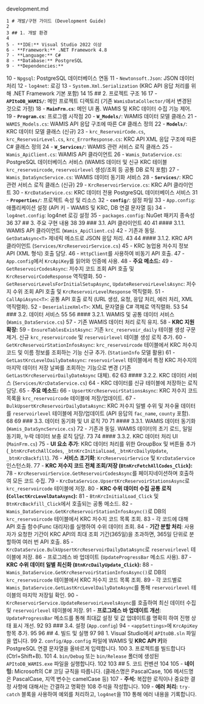  development.md


    1 # 개발/구현 가이드 (Development Guide)
    2
    3 ## 1. 개발 환경
    4
    5 - **IDE:** Visual Studio 2022 이상
    6 - **Framework:** .NET Framework 4.8
    7 - **Language:** C#
    8 - **Database:** PostgreSQL
    9 - **Dependencies:**
   10     - `Npgsql`: PostgreSQL 데이터베이스 연동
   11     - `Newtonsoft.Json`: JSON 데이터 처리
   12     - `log4net`: 로깅
   13     - `System.Xml.Serialization` (KRC API 응답 처리를 위해 .NET Framework 기본 포함)
   14
   15 ## 2. 프로젝트 구조
   16
   17 - **`APItoDB_WAMIS/`**: 메인 프로젝트 디렉토리 (기존 `WamisDataCollector/`에서 변경된 것으로 가정)
   18     - **`MainFrm.cs`**: 메인 UI 폼. WAMIS 및 KRC 데이터 수집 기능 제어.
   19     - **`Program.cs`**: 프로그램 시작점
   20     - **`W_Models/`**: WAMIS 데이터 모델 클래스
   21         - `WAMIS_Models.cs`: WAMIS API 응답 구조에 따른 C# 클래스 정의
   22     - **`Models/`**: KRC 데이터 모델 클래스 (신규)
   23         - `krc_ReservoirCode.cs`, `krc_ReservoirLevel.cs`, `krc_ErrorResponse.cs`: KRC API XML 응답 구조에 따른 C# 클래스 정의
   24     - **`W_Services/`**: WAMIS 관련 서비스 로직 클래스
   25         - `Wamis_ApiClient.cs`: WAMIS API 클라이언트
   26         - `Wamis_DataService.cs`: PostgreSQL 데이터베이스 서비스 (WAMIS 데이터 및 신규 KRC 테이블 `krc_reservoircode`, `reservoirlevel` 생성/조회 등 공통 DB 로직 포함)
   27         - `Wamis_DataSyncService.cs`: WAMIS 데이터 동기화 서비스
   28     - **`Services/`**: KRC 관련 서비스 로직 클래스 (신규)
   29         - `KrcReservoirService.cs`: KRC API 클라이언트
   30         - `KrcDataService.cs`: KRC 데이터 전용 PostgreSQL 데이터베이스 서비스
   31     - **`Properties/`**: 프로젝트 속성 및 리소스
   32     - **`config/`**: 설정 파일
   33         - `App.config`: 애플리케이션 설정 (API 키 - WAMIS 및 KRC, DB 연결 문자열 등)
   34         - `log4net.config`: log4net 로깅 설정
   35         - `packages.config`: NuGet 패키지 종속성
   36
   37 ## 3. 주요 구현 내용
   38
   39 ### 3.1. API 클라이언트
   40
   41 #### 3.1.1. WAMIS API 클라이언트 (`Wamis_ApiClient.cs`)
   42 - 기존과 동일. `GetDataAsync<T>` 제네릭 메소드로 JSON 응답 처리.
   43
   44 #### 3.1.2. KRC API 클라이언트 (`Services/KrcReservoirService.cs`)
   45 - KRC 농업용 저수지 정보 API (XML 형식) 호출 담당.
   46 - `HttpClient`를 사용하여 비동기 API 호출.
   47 - `App.config`에서 `KrcApiKey`를 읽어와 인증에 사용.
   48 - **주요 메소드:**
   49     - `GetReservoirCodesAsync`: 저수지 코드 조회 API 호출 및 `KrcReservoirCodeResponse` 역직렬화.
   50     - `GetReservoirLevelsForInitialSetupAsync`, `UpdateReservoirLevelsAsync`: 저수지 수위 조회 API 호출 및 `KrcReservoirLevelResponse` 역직렬화.
   51 - `CallApiAsync<T>`: 공통 API 호출 로직 (URL 생성, 요청, 응답 처리, 에러 처리, XML 역직렬화).
   52 - `DeserializeXml<T>`: XML 문자열을 C# 객체로 역직렬화.
   53
   54 ### 3.2. 데이터 서비스
   55
   56 #### 3.2.1. WAMIS 및 공통 데이터 서비스 (`Wamis_DataService.cs`)
   57 - 기존 WAMIS 데이터 처리 로직 유지.
   58 - **KRC 지원 확장:**
   59     - `EnsureTablesExistAsync`: 기존 `krc_reservoir_daily` 테이블 생성 구문 제거. 신규 `krc_reservoircode` 및 `reservoirlevel` 테이블 생성 로직 추가.
   60     - `GetKrcReservoirStationInfosAsync`: `krc_reservoircode` 테이블에서 KRC 저수지 코드 및 이름 정보를 조회하는 기능 신규 추가. (`StationInfo` 모델 활용)
   61     - `GetLastKrcLevelDailyDateAsync`: `reservoirlevel` 테이블에서 특정 KRC 저수지의 마지막 데이터 저장 날짜를 조회하는 기능으로 변경 (기존 `GetLastKrcReservoirDailyDateAsync` 대체).
   62
   63 #### 3.2.2. KRC 데이터 서비스 (`Services/KrcDataService.cs`)
   64 - KRC 데이터를 신규 테이블에 저장하는 로직 담당.
   65 - **주요 메소드:**
   66     - `UpsertKrcReservoirStationsAsync`: KRC 저수지 코드 목록을 `krc_reservoircode` 테이블에 저장/업데이트.
   67     - `BulkUpsertKrcReservoirDailyDataAsync`: KRC 저수지 일별 수위 및 저수율 데이터를 `reservoirlevel` 테이블에 저장/업데이트 (API 응답의 `fac_name`, `county` 포함).
   68
   69 ### 3.3. 데이터 동기화 및 UI 로직
   70
   71 #### 3.3.1. WAMIS 데이터 동기화 (`Wamis_DataSyncService.cs`)
   72 - 기존과 동일. WAMIS 데이터의 초기 로드, 일일 동기화, 누락 데이터 보충 로직 담당.
   73
   74 #### 3.3.2. KRC 데이터 처리 UI (`MainFrm.cs`)
   75 - **UI 요소 추가**: KRC 데이터 처리를 위한 GroupBox 및 버튼들 추가 (`_btnKrcFetchAllCodes`, `_btnKrcInitialLoad`, `_btnKrcDailyUpdate`, `_btnKrcBackfill`).
   76 - **서비스 초기화**: `KrcReservoirService` 및 `KrcDataService` 인스턴스화.
   77 - **KRC 저수지 코드 전체 조회/저장 (`BtnKrcFetchAllCodes_Click`):**
   78     - `KrcReservoirService.GetReservoirCodesAsync`를 페이지네이션하며 호출하여 모든 코드 수집.
   79     - `KrcDataService.UpsertKrcReservoirStationsAsync`로 `krc_reservoircode` 테이블에 저장.
   80 - **KRC 수위 데이터 수집 공통 로직 (`CollectKrcLevelDataAsync`):**
   81     - `BtnKrcInitialLoad_Click` 및 `BtnKrcBackfill_Click`에서 호출되는 공통 메소드.
   82     - `Wamis_DataService.GetKrcReservoirStationInfosAsync()`로 DB의 `krc_reservoircode` 테이블에서 KRC 저수지 코드 목록 조회.
   83     - 각 코드에 대해 API 호출 함수(Func 대리자)를 실행하여 수위 데이터 조회.
   84     - **기간 분할 처리**: 사용자가 요청한 기간이 KRC API의 최대 조회 기간(365일)을 초과하면, 365일 단위로 분할하여 여러 번 API 호출.
   85     - `KrcDataService.BulkUpsertKrcReservoirDailyDataAsync`로 `reservoirlevel` 테이블에 저장.
   86     - 프로그레스 바 업데이트 (`UpdateProgressBar` 메소드 사용).
   87 - **KRC 수위 데이터 일별 최신화 (`BtnKrcDailyUpdate_Click`):**
   88     - `Wamis_DataService.GetKrcReservoirStationInfosAsync()`로 DB의 `krc_reservoircode` 테이블에서 KRC 저수지 코드 목록 조회.
   89     - 각 코드별로 `Wamis_DataService.GetLastKrcLevelDailyDateAsync`를 통해 `reservoirlevel` 테이블의 마지막 저장일 확인.
   90     - `KrcReservoirService.UpdateReservoirLevelsAsync`를 호출하여 최신 데이터 수집 및 `reservoirlevel` 테이블에 저장.
   91 - **프로그레스 바 업데이트 개선**: `UpdateProgressBar` 메소드를 통해 최대값 설정 및 값 업데이트를 명확히 하여 진행 상태 표시 개선.
   92
   93 ### 3.4. 설정 (`App.config`)
   94 - `<appSettings>`에 `KrcApiKey` 항목 추가.
   95
   96 ## 4. 빌드 및 실행
   97
   98 1. Visual Studio에서 `APItoDB.sln` 파일을 엽니다.
   99 2. `config/App.config` 파일에 WAMIS 및 **KRC API 키**와 PostgreSQL 연결 문자열을 올바르게 입력합니다.
  100 3. 프로젝트를 빌드합니다 (Ctrl+Shift+B).
  101 4. `bin/Debug` 또는 `bin/Release` 폴더에 생성된 `APItoDB_WAMIS.exe` 파일을 실행합니다.
  102
  103 ## 5. 코드 컨벤션
  104
  105 - **네이밍:** Microsoft의 C# 코딩 규칙을 따릅니다. (클래스명은 PascalCase,
  106   메서드명은 PascalCase, 지역 변수는 camelCase 등)
  107 - **주석:** 복잡한 로직이나 중요한 결정 사항에 대해서는 간결하고 명확한
  108   주석을 작성합니다.
  109 - **에러 처리:** `try-catch` 블록을 사용하여 예외를 처리하고, `log4net`을
  110   통해 에러 내용을 기록합니다.